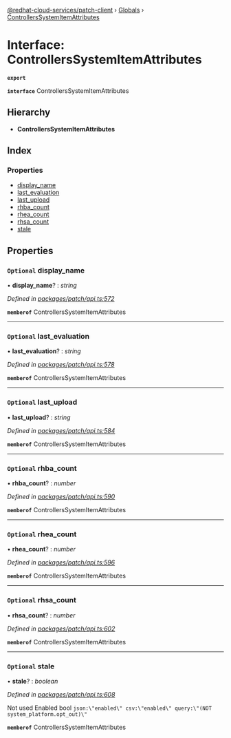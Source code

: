 [@redhat-cloud-services/patch-client](../README.md) › [Globals](../globals.md) › [ControllersSystemItemAttributes](controllerssystemitemattributes.md)

# Interface: ControllersSystemItemAttributes

**`export`** 

**`interface`** ControllersSystemItemAttributes

## Hierarchy

* **ControllersSystemItemAttributes**

## Index

### Properties

* [display_name](controllerssystemitemattributes.md#optional-display_name)
* [last_evaluation](controllerssystemitemattributes.md#optional-last_evaluation)
* [last_upload](controllerssystemitemattributes.md#optional-last_upload)
* [rhba_count](controllerssystemitemattributes.md#optional-rhba_count)
* [rhea_count](controllerssystemitemattributes.md#optional-rhea_count)
* [rhsa_count](controllerssystemitemattributes.md#optional-rhsa_count)
* [stale](controllerssystemitemattributes.md#optional-stale)

## Properties

### `Optional` display_name

• **display_name**? : *string*

*Defined in [packages/patch/api.ts:572](https://github.com/RedHatInsights/javascript-clients/blob/6553de7/packages/patch/api.ts#L572)*

**`memberof`** ControllersSystemItemAttributes

___

### `Optional` last_evaluation

• **last_evaluation**? : *string*

*Defined in [packages/patch/api.ts:578](https://github.com/RedHatInsights/javascript-clients/blob/6553de7/packages/patch/api.ts#L578)*

**`memberof`** ControllersSystemItemAttributes

___

### `Optional` last_upload

• **last_upload**? : *string*

*Defined in [packages/patch/api.ts:584](https://github.com/RedHatInsights/javascript-clients/blob/6553de7/packages/patch/api.ts#L584)*

**`memberof`** ControllersSystemItemAttributes

___

### `Optional` rhba_count

• **rhba_count**? : *number*

*Defined in [packages/patch/api.ts:590](https://github.com/RedHatInsights/javascript-clients/blob/6553de7/packages/patch/api.ts#L590)*

**`memberof`** ControllersSystemItemAttributes

___

### `Optional` rhea_count

• **rhea_count**? : *number*

*Defined in [packages/patch/api.ts:596](https://github.com/RedHatInsights/javascript-clients/blob/6553de7/packages/patch/api.ts#L596)*

**`memberof`** ControllersSystemItemAttributes

___

### `Optional` rhsa_count

• **rhsa_count**? : *number*

*Defined in [packages/patch/api.ts:602](https://github.com/RedHatInsights/javascript-clients/blob/6553de7/packages/patch/api.ts#L602)*

**`memberof`** ControllersSystemItemAttributes

___

### `Optional` stale

• **stale**? : *boolean*

*Defined in [packages/patch/api.ts:608](https://github.com/RedHatInsights/javascript-clients/blob/6553de7/packages/patch/api.ts#L608)*

Not used Enabled        bool       `json:\"enabled\" csv:\"enabled\" query:\"(NOT system_platform.opt_out)\"`

**`memberof`** ControllersSystemItemAttributes
